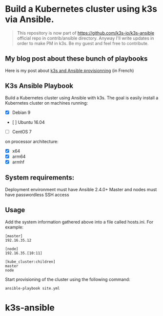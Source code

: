 # Build a Kubernetes cluster using k3s via Ansible.

> This repository is now part of https://github.com/k3s-io/k3s-ansible official repo in contrib/ansible directory.
> Anyway I'll write updates in order to make PM in k3s.
> Be my guest and feel free to contribute.

## My blog post about these bunch of playbooks

Here is my post about [k3s and Ansible provisionning](https://www.it-wars.com/posts/cloud-native/kubernetes-avec-k3s-pour-sauver-la-planete/) (in French)

## K3s Ansible Playbook

Build a Kubernetes cluster using Ansible with k3s. The goal is easily install a Kubernetes cluster on machines running:

- [X] Debian 9
- [ ] Ubuntu 16.04
- [ ] CentOS 7

on processor architecture:

- [X] x64
- [X] arm64
- [X] armhf

## System requirements:

Deployment environment must have Ansible 2.4.0+
Master and nodes must have passwordless SSH access

## Usage

Add the system information gathered above into a file called hosts.ini. For example:

```
[master]
192.16.35.12

[node]
192.16.35.[10:11]

[kube_cluster:children]
master
node
```

Start provisioning of the cluster using the following command:

```
ansible-playbook site.yml
```

# k3s-ansible

